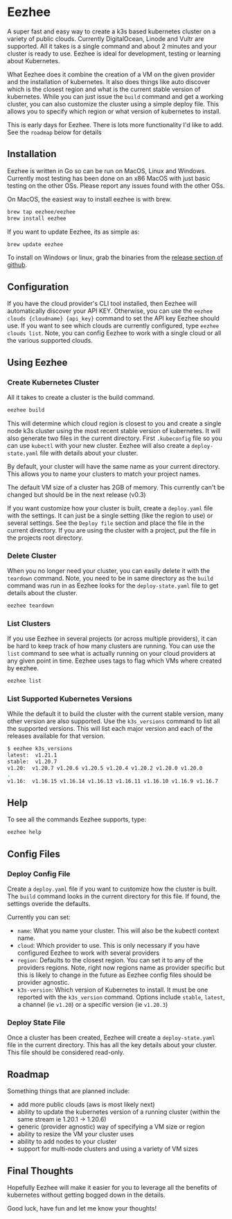 # Eezhee

A super fast and easy way to create a k3s based kubernetes cluster on a variety of public clouds.  Currently DigitalOcean, Linode and Vultr are supported.  All it takes is a single command and about 2 minutes and your cluster is ready to use.  Eezhee is ideal for development, testing or learning about Kubernetes.

What Eezhee does it combine the creation of a VM on the given provider and the installation of kubernetes.  It also does things like auto discover which is the closest region and what is the current stable version of kubernetes.  While you can just issue the `build` command and get a working cluster, you can also customize the cluster using a simple deploy file.  This allows you to specify which region or what version of kubernetes to install. 

This is early days for Eezhee.  There is lots more functionality I'd like to add.  See the `roadmap` below for details 

## Installation

Eezhee is written in Go so can be run on MacOS, Linux and Windows.  Currently most testing has been done on an x86 MacOS with just basic testing on the other OSs.  Please report any issues found with the other OSs. 

On MacOS, the easiest way to install eezhee is with brew.

```bash
brew tap eezhee/eezhee
brew install eezhee
```

If you want to update Eezhee, its as simple as:

```bash
brew update eezhee
```

To install on Windows or linux, grab the binaries from the [release section of github](https://github.com/eezhee/eezhee/releases).

## Configuration

If you have the cloud provider's CLI tool installed, then Eezhee will automatically discover your API KEY. Otherwise, you can use the `eezhee clouds {cloudname} {api_key}` command to set the API key Eezhee should use.  If you want to see which clouds are currently configured, type `eezhee clouds list`.   Note, you can config Eezhee to work with a single cloud or all the various supported clouds.

## Using Eezhee

### Create Kubernetes Cluster

All it takes to create a cluster is the build command.  

```bash
eezhee build
```

This will determine which cloud region is closest to you and create a single node k3s cluster using the most recent stable version of kubernetes.  It will also generate two files in the current directory.  First `.kubeconfig` file so you can use `kubectl` with your new cluster.  Eezhee will also create a `deploy-state.yaml` file with details about your cluster.

By default, your cluster will have the same name as your current directory.  This allows you to name your clusters to match your project names.

The default VM size of a cluster has 2GB of memory.  This currently can't be changed but should be in the next release (v0.3)

If you want customize how your cluster is built, create a `deploy.yaml` file with the settings.  It can just be a single setting (like the region to use) or several settings. See the `Deploy file` section and place the file in the current directory.  If you are using the cluster with a project, put the file in the projects root directory.

### Delete Cluster

When you no longer need your cluster, you can easily delete it with the `teardown` command.  Note, you need to be in same directory as the `build` command was run in as Eezhee looks for the `deploy-state.yaml` file to get details about the cluster.

```bash
eezhee teardown
```

### List Clusters

If you use Eezhee in several projects (or across multiple providers), it can be hard to keep track of how many clusters are running.  You can use the `list` command to see what is actually running on your cloud providers at any given point in time.  Eezhee uses tags to flag which VMs where created by eezhee.

```bash
eezhee list
```

### List Supported Kubernetes Versions

While the default it to build the cluster with the current stable version, many other version are also supported.  Use the `k3s_versions` command to list all the supported versions.   This will list each major version and each of the releases available for that version.

```bash
$ eezhee k3s_versions
latest:  v1.21.1
stable:  v1.20.7
v1.20:  v1.20.7 v1.20.6 v1.20.5 v1.20.4 v1.20.2 v1.20.0 v1.20.0
.
v1.16:  v1.16.15 v1.16.14 v1.16.13 v1.16.11 v1.16.10 v1.16.9 v1.16.7
```

## Help

To see all the commands Eezhee supports, type:

```bash
eezhee help
```

## Config Files

### Deploy Config File

Create a `deploy.yaml` file if you want to customize how the cluster is built.    The `build` command looks in the current directory for this file.  If found, the settings overide the defaults.

Currently you can set:

- `name`:  What you name your cluster. This will also be the kubectl context name. 
- `cloud`: Which provider to use.  This is only necessary if you have configured Eezhee to work with several providers
- `region`:  Defaults to the closest region.  You can set it to any of the providers regions. Note, right now regions name as provider specific but this is likely to change in the future as Eezhee config files should be provider agnostic.  
- `k3s-version`: Which version of Kubernetes to install.  It must be one reported with the `k3s_version` command.  Options include `stable`, `latest`, a channel (ie `v1.20`) or a specific version (ie `v1.20.3`)

### Deploy State File

Once a cluster has been created, Eezhee will create a `deploy-state.yaml` file in the current directory.  This has all the key details about your cluster.  This file should be considered read-only.

## Roadmap

Something things that are planned include:

- add more public clouds (aws is most likely next)
- ability to update the kubernetes version of a running cluster (within the same stream ie 1.20.1 -> 1.20.6)
- generic (provider agnostic) way of specifying a VM size or region
- ability to resize the VM your cluster uses
- ability to add nodes to your cluster
- support for multi-node clusters and using a variety of VM sizes

## Final Thoughts

Hopefully Eezhee will make it easier for you to leverage all the benefits of kubernetes without getting bogged down in the details.  

Good luck, have fun and let me know your thoughts!